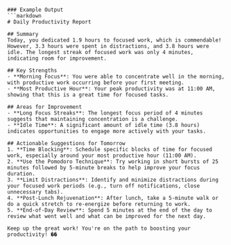  ```

### Example Output
```markdown
# Daily Productivity Report

## Summary
Today, you dedicated 1.9 hours to focused work, which is commendable! However, 3.3 hours were spent in distractions, and 3.8 hours were idle. The longest streak of focused work was only 4 minutes, indicating room for improvement.

## Key Strengths
- **Morning Focus**: You were able to concentrate well in the morning, with productive work occurring before your first meeting.
- **Most Productive Hour**: Your peak productivity was at 11:00 AM, showing that this is a great time for focused tasks.

## Areas for Improvement
- **Long Focus Streaks**: The longest focus period of 4 minutes suggests that maintaining concentration is a challenge.
- **Idle Time**: A significant amount of idle time (3.8 hours) indicates opportunities to engage more actively with your tasks.

## Actionable Suggestions for Tomorrow
1. **Time Blocking**: Schedule specific blocks of time for focused work, especially around your most productive hour (11:00 AM).
2. **Use the Pomodoro Technique**: Try working in short bursts of 25 minutes followed by 5-minute breaks to help improve your focus duration.
3. **Limit Distractions**: Identify and minimize distractions during your focused work periods (e.g., turn off notifications, close unnecessary tabs).
4. **Post-Lunch Rejuvenation**: After lunch, take a 5-minute walk or do a quick stretch to re-energize before returning to work.
5. **End-of-Day Review**: Spend 5 minutes at the end of the day to review what went well and what can be improved for the next day.

Keep up the great work! You're on the path to boosting your productivity! ��
```